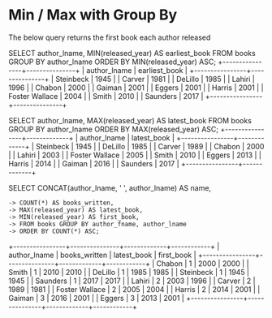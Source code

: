 # Min / Max with Group By

The below query returns the first book each author released

SELECT author_lname, MIN(released_year) AS earliest_book FROM books GROUP BY author_lname ORDER BY MIN(released_year) ASC;
+----------------+---------------+
| author_lname   | earliest_book |
+----------------+---------------+
| Steinbeck      |          1945 |
| Carver         |          1981 |
| DeLillo        |          1985 |
| Lahiri         |          1996 |
| Chabon         |          2000 |
| Gaiman         |          2001 |
| Eggers         |          2001 |
| Harris         |          2001 |
| Foster Wallace |          2004 |
| Smith          |          2010 |
| Saunders       |          2017 |
+----------------+---------------+

SELECT author_lname, MAX(released_year) AS latest_book FROM books GROUP BY author_lname ORDER BY MAX(released_year) ASC;
+----------------+-------------+
| author_lname   | latest_book |
+----------------+-------------+
| Steinbeck      |        1945 |
| DeLillo        |        1985 |
| Carver         |        1989 |
| Chabon         |        2000 |
| Lahiri         |        2003 |
| Foster Wallace |        2005 |
| Smith          |        2010 |
| Eggers         |        2013 |
| Harris         |        2014 |
| Gaiman         |        2016 |
| Saunders       |        2017 |
+----------------+-------------+

SELECT CONCAT(author_lname, ' ', author_lname) AS name,
       
    -> COUNT(*) AS books_written,
    -> MAX(released_year) AS latest_book,
    -> MIN(released_year) AS first_book,
    -> FROM books GROUP BY author_fname, author_lname
    -> ORDER BY COUNT(*) ASC;
+----------------+---------------+-------------+------------+
| author_lname   | books_written | latest_book | first_book |
+----------------+---------------+-------------+------------+
| Chabon         |             1 |        2000 |       2000 |
| Smith          |             1 |        2010 |       2010 |
| DeLillo        |             1 |        1985 |       1985 |
| Steinbeck      |             1 |        1945 |       1945 |
| Saunders       |             1 |        2017 |       2017 |
| Lahiri         |             2 |        2003 |       1996 |
| Carver         |             2 |        1989 |       1981 |
| Foster Wallace |             2 |        2005 |       2004 |
| Harris         |             2 |        2014 |       2001 |
| Gaiman         |             3 |        2016 |       2001 |
| Eggers         |             3 |        2013 |       2001 |
+----------------+---------------+-------------+------------+
